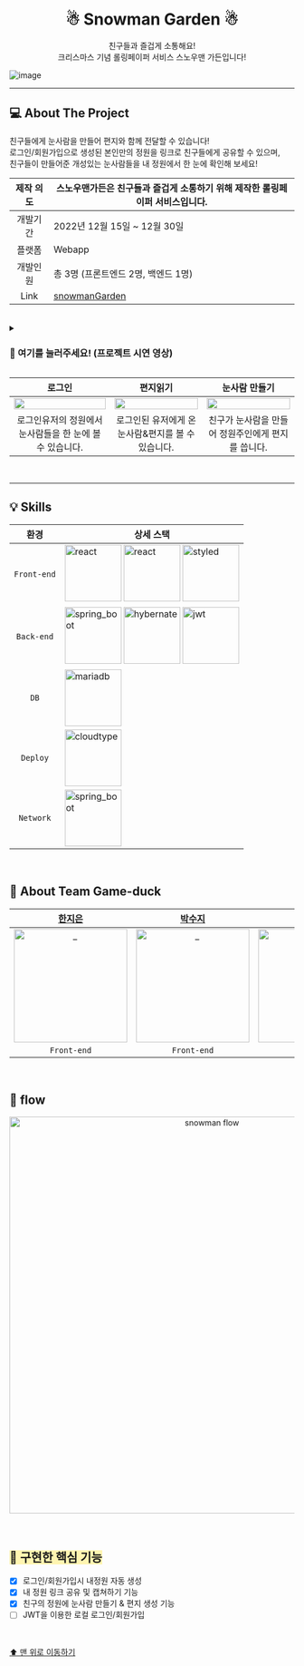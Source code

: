 #  <h1 align="center">   ☃ Snowman Garden ☃    </h1>
<p align="center"> 친구들과 즐겁게 소통해요! </br> 크리스마스 기념 롤링페이퍼 서비스 스노우맨 가든입니다! </p>

![image](https://user-images.githubusercontent.com/78632299/210131940-d13b52a9-9e70-4491-b85b-7d6494783b71.png) 

- - -

## 💻 About The Project

친구들에게 눈사람을 만들어 편지와 함께 전달할 수 있습니다!</br>
로그인/회원가입으로 생성된 본인만의 정원을 링크로 친구들에게 공유할 수 있으며, </br>
친구들이 만들어준 개성있는 눈사람들을 내 정원에서 한 눈에 확인해 보세요!   

| 제작 의도 | 스노우맨가든은 친구들과 즐겁게 소통하기 위해 제작한 롤링페이퍼 서비스입니다.|
| :---: | --- |
| 개발기간 | 2022년 12월 15일 ~ 12월 30일       |
| 플랫폼   | Webapp |
| 개발인원  | 총 3명 (프론트엔드 2명, 백엔드 1명) |
| Link  |  [snowmanGarden](https://web-snowman-20z52flc2u4w7q.gksl2.cloudtype.app/) |<br/><br/>


<br/>

 <details>
 <summary><h3> 🙌 여기를 눌러주세요! (프로젝트 시연 영상)</h3> </summary>
<div markdown="1" align="center">       

https://user-images.githubusercontent.com/78632299/210131973-4787e688-1b58-4d5d-a16c-6cf06dc72fb1.mp4

</div>
</details>

|로그인| 편지읽기| 눈사람 만들기|
| :---: |  :---: | :---: |
|<img src="https://user-images.githubusercontent.com/78632299/210405979-8fcfe8a2-a611-48b5-9402-a634e494f503.gif" width="100%" height="100%"/> |<img src="https://user-images.githubusercontent.com/78632299/210406598-2cf081e5-aa64-43f3-afc7-5b7e332e972a.gif" width="100%" height="100%"/>|<img src="https://user-images.githubusercontent.com/78632299/210406605-3f3dbfef-21f0-4731-991e-2489aac4f19a.gif" width="100%" height="100%"/>|
|로그인유저의 정원에서 눈사람들을 한 눈에 볼 수 있습니다.| 로그인된 유저에게 온 눈사람&편지를 볼 수 있습니다.|친구가 눈사람을 만들어 정원주인에게 편지를 씁니다.|


<br/>

- - -


## 💡 Skills
| 환경                 | 상세 스택                                     |
|:---: | --- |
| `Front-end` | <img width="100" height="100" src="https://user-images.githubusercontent.com/78632299/210129428-321eec52-2e18-4af2-86ca-d49538e6e618.png" alt="react" > <img  width="100" height="100" src="https://user-images.githubusercontent.com/78632299/210129446-af785f9e-75d1-4d82-bf9d-e95d271d02ce.png" alt="react" > <img  width="100" height="100" src="https://user-images.githubusercontent.com/78632299/210409296-1a4f09b8-d020-4185-820c-4a571f19f898.png" alt="styled" > |
| `Back-end`   | <img width="100" height="100" src="https://user-images.githubusercontent.com/78632299/210129488-35067ee4-40fc-492b-a5e6-c61d73599585.jpg" alt="spring_boot" > <img width="100" height="100" src="https://user-images.githubusercontent.com/78632299/210129500-15728204-5277-4547-89f5-a82223fc368e.png" alt="hybernate"> <img width="100" height="100" src="https://user-images.githubusercontent.com/78632299/210129510-f38c5265-6f3a-46c1-b7ae-888419643877.jpg" alt="jwt"> |
| `DB`   |<img width="100" height="100" src="https://user-images.githubusercontent.com/78632299/210129552-1343a347-2345-4f2e-a1e4-b8e7425a2eed.png" alt="mariadb" > |
| `Deploy`   |<img width="100" height="100" src="https://user-images.githubusercontent.com/78632299/210409298-ff3e1d45-23a9-43fa-ad5e-0b6c5e9793c2.jpg" alt="cloudtype" >|
| `Network`   |  <img width="100" src="https://user-images.githubusercontent.com/50399088/162919662-53056e70-0625-4baf-9072-222bae28bea2.png" alt="spring_boot"> |<br/><br/>
<br/>

## 🐥 About Team Game-duck
| [한지은](https://github.com/onezeun) | [박수지](https://github.com/lzns960)|  [이혜지](https://github.com/leehyeji319) | [Game-Duck](https://github.com/game-duck) |
|:---:|:---:|:---:|:---:|
<img src="https://user-images.githubusercontent.com/50399088/162919943-1a4ff1c4-8265-45b2-84d3-e36707e5244f.png" width=200px alt="_"/>|<img width=200px src="https://user-images.githubusercontent.com/78632299/210128640-7e6738cc-d823-4cc4-95cc-053bfea0671d.jpg" alt="_"/>|<img src="https://user-images.githubusercontent.com/50399088/162911631-0556ac60-8d1d-470f-aaec-c506d0ce7a08.png" width=200px alt="_"/>|<img src="https://user-images.githubusercontent.com/78632299/210131755-95982123-8646-4eeb-90fe-9dd152dc6355.gif" width=200px alt="_"/>|
| `Front-end` | `Front-end` | `Back-end` |`organization` |
<br/>


## 📁 flow
<p align="center"> <img width="700" alt="snowman flow" src="https://user-images.githubusercontent.com/78632299/210130737-342fd15f-715c-400f-a9ae-1c8a98b871a5.png"></p>
<br/>

## <span style='background-color:#fff5b1'> 📍 구현한 핵심 기능</span><br/>
- [X] 로그인/회원가입시 내정원 자동 생성<br/>
- [X] 내 정원 링크 공유 및 캡쳐하기 기능
- [X] 친구의 정원에 눈사람 만들기 & 편지 생성 기능
- [ ] JWT을 이용한 로컬 로그인/회원가입

<br/>

[⬆ 맨 위로 이동하기](#)
